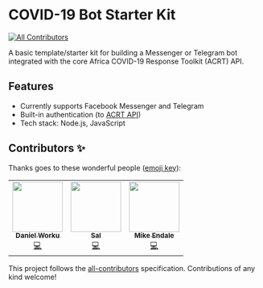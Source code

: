 # COVID-19 Bot Starter Kit
<!-- ALL-CONTRIBUTORS-BADGE:START - Do not remove or modify this section -->
[![All Contributors](https://img.shields.io/badge/all_contributors-1-orange.svg?style=flat-square)](#contributors-)
<!-- ALL-CONTRIBUTORS-BADGE:END -->

A basic template/starter kit for building a Messenger or Telegram bot integrated with the core Africa COVID-19 Response Toolkit (ACRT) API.

## Features

- Currently supports Facebook Messenger and Telegram
- Built-in authentication (to [ACRT API](https://github.com/Ethiopia-COVID19/api-gateway))
- Tech stack: Node.js, JavaScript

## Contributors ✨

Thanks goes to these wonderful people ([emoji key](https://allcontributors.org/docs/en/emoji-key)):

<!-- ALL-CONTRIBUTORS-LIST:START - Do not remove or modify this section -->
<!-- prettier-ignore-start -->
<!-- markdownlint-disable -->
<table>
  <tr>
    <td align="center"><a href="http://www.dbworku.com"><img src="https://avatars0.githubusercontent.com/u/2839631?v=4" width="100px;" alt=""/><br /><sub><b>Daniel Worku</b></sub></a><br /><a href="https://github.com/Ethiopia-COVID19/covid-19-bot-starter-kit/commits?author=dbworku" title="Code">💻</a></td>
    <td align="center"><a href="https://github.com/masterSal"><img src="https://avatars0.githubusercontent.com/u/56839725?v=4" width="100px;" alt=""/><br /><sub><b>Sal</b></sub></a><br /><a href="https://github.com/Ethiopia-COVID19/covid-19-bot-starter-kit/commits?author=masterSal" title="Code">💻</a></td>
    <td align="center"><a href="http://www.twitter.com/mikeendale"><img src="https://avatars1.githubusercontent.com/u/430112?v=4" width="100px;" alt=""/><br /><sub><b>Mike Endale</b></sub></a><br /><a href="https://github.com/Ethiopia-COVID19/covid-19-bot-starter-kit/commits?author=dotmike" title="Code">💻</a></td>
  </tr>
</table>

<!-- markdownlint-enable -->
<!-- prettier-ignore-end -->
<!-- ALL-CONTRIBUTORS-LIST:END -->

This project follows the [all-contributors](https://github.com/all-contributors/all-contributors) specification. Contributions of any kind welcome!